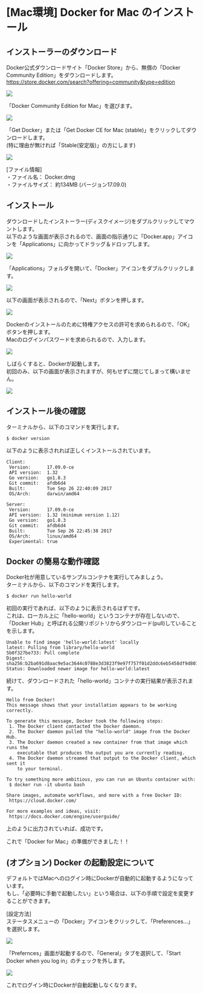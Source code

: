 # [Mac環境] Docker for Mac のインストール

## インストーラーのダウンロード

Docker公式ダウンロードサイト「Docker Store」から、無償の「Docker Community Edition」をダウンロードします。  
<https://store.docker.com/search?offering=community&type=edition>

![](./images/mac_docker_download_01.png)

「Docker Community Edition for Mac」を選びます。

![](./images/mac_docker_download_02.png)

「Get Docker」または「Get Docker CE for Mac (stable)」をクリックしてダウンロードします。  
(特に理由が無ければ「Stable(安定版)」の方にします)

![](./images/mac_docker_download_03.png)

[ファイル情報]  
・ファイル名： Docker.dmg  
・ファイルサイズ： 約134MB (バージョン17.09.0)


## インストール

ダウンロードしたインストーラー(ディスクイメージ)をダブルクリックしてマウントします。  
以下のような画面が表示されるので、画面の指示通りに「Docker.app」アイコンを「Applications」に向かってドラッグ＆ドロップします。

![](./images/mac_docker_install_01.png)

「Applications」フォルダを開いて、「Docker」アイコンをダブルクリックします。

![](./images/mac_docker_install_02.png)

以下の画面が表示されるので、「Next」ボタンを押します。

![](./images/mac_docker_install_03.png)  

Dockerのインストールのために特権アクセスの許可を求められるので、「OK」ボタンを押します。  
Macのログインパスワードを求められるので、入力します。

![](./images/mac_docker_install_04.png)

しばらくすると、Dockerが起動します。  
初回のみ、以下の画面が表示されますが、何もせずに閉じてしまって構いません。

![](./images/mac_docker_install_05.png)


## インストール後の確認

ターミナルから、以下のコマンドを実行します。

```
$ docker version
```

以下のように表示されれば正しくインストールされています。

```
Client:
 Version:      17.09.0-ce
 API version:  1.32
 Go version:   go1.8.3
 Git commit:   afdb6d4
 Built:        Tue Sep 26 22:40:09 2017
 OS/Arch:      darwin/amd64

Server:
 Version:      17.09.0-ce
 API version:  1.32 (minimum version 1.12)
 Go version:   go1.8.3
 Git commit:   afdb6d4
 Built:        Tue Sep 26 22:45:38 2017
 OS/Arch:      linux/amd64
 Experimental: true
```


## Docker の簡易な動作確認

Docker社が用意しているサンプルコンテナを実行してみましょう。  
ターミナルから、以下のコマンドを実行します。

```
$ docker run hello-world
```

初回の実行であれば、以下のように表示されるはずです。  
これは、ローカル上に「hello-world」というコンテナが存在しないので、「Docker Hub」と呼ばれる公開リポジトリからダウンロード(pull)していることを示します。

```
Unable to find image 'hello-world:latest' locally
latest: Pulling from library/hello-world
5b0f327be733: Pull complete 
Digest: sha256:b2ba691d8aac9e5ac3644c0788e3d3823f9e97f757f01d2ddc6eb5458df9d801
Status: Downloaded newer image for hello-world:latest
```

続けて、ダウンロードされた「hello-world」コンテナの実行結果が表示されます。

```
Hello from Docker!
This message shows that your installation appears to be working correctly.

To generate this message, Docker took the following steps:
 1. The Docker client contacted the Docker daemon.
 2. The Docker daemon pulled the "hello-world" image from the Docker Hub.
 3. The Docker daemon created a new container from that image which runs the
    executable that produces the output you are currently reading.
 4. The Docker daemon streamed that output to the Docker client, which sent it
    to your terminal.

To try something more ambitious, you can run an Ubuntu container with:
 $ docker run -it ubuntu bash

Share images, automate workflows, and more with a free Docker ID:
 https://cloud.docker.com/

For more examples and ideas, visit:
 https://docs.docker.com/engine/userguide/
```

上のように出力されていれば、成功です。

これで「Docker for Mac」の準備ができました！！


## (オプション) Docker の起動設定について

デフォルトではMacへのログイン時にDockerが自動的に起動するようになっています。  
もし、「必要時に手動で起動したい」という場合は、以下の手順で設定を変更することができます。

[設定方法]  
ステータスメニューの「Docker」アイコンをクリックして、「Preferences...」を選択します。

![](./images/mac_docker_config_01.png)

「Prefernces」画面が起動するので、「General」タブを選択して、「Start Docker when you log in」のチェックを外します。

![](./images/mac_docker_config_02.png)

これでログイン時にDockerが自動起動しなくなります。
